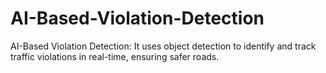 # AI-Based-Violation-Detection
AI-Based Violation Detection: It uses object detection to identify and track traffic violations in real-time, ensuring safer roads.
